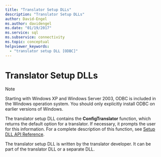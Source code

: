 ```yaml
---
title: "Translator Setup DLLs"
description: "Translator Setup DLLs"
author: David-Engel
ms.author: davidengel
ms.date: "01/19/2017"
ms.service: sql
ms.subservice: connectivity
ms.topic: conceptual
helpviewer_keywords:
  - "translator setup DLL [ODBC]"
---
```

# Translator Setup DLLs
> [!NOTE]  
>  Starting with Windows XP and Windows Server 2003, ODBC is included in the Windows operation system. You should only explicitly install ODBC on earlier versions of Windows.  
  
 The translator setup DLL contains the **ConfigTranslator** function, which returns the default option for a translator. If necessary, it prompts the user for this information. For a complete description of this function, see [Setup DLL API Reference](../../../odbc/reference/syntax/setup-dll-api-reference.md).  
  
 The translator setup DLL is written by the translator developer. It can be part of the translator DLL or a separate DLL.
